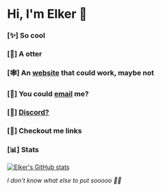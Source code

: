 
# Hi, I'm Elker 👋
### [✨] So cool
### [🦦] A otter
### [🕸️] An [website](https://elker54.com) that could work, maybe not
### [📨] You could [email](https://elker.cc/email) me?
### [🔌] [Discord?](https://elker.cc/discord)
### [🔗] Checkout me links


### [📊] Stats
[![Elker's GitHub stats](https://github-readme-stats.vercel.app/api?username=ELKER54)](https://github.com/anuraghazra/github-readme-stats)

*I don't know what else to put sooooo 🏳️‍🌈*
